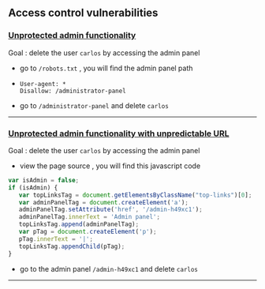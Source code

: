 
## Access control vulnerabilities



### [Unprotected admin functionality](https://portswigger.net/web-security/access-control/lab-unprotected-admin-functionality)

Goal : delete the user `carlos` by accessing the admin panel

- go to `/robots.txt` , you will find the admin panel path

- ```
  User-agent: *
  Disallow: /administrator-panel
  ```

- go to `/administrator-panel` and delete `carlos`



------



### [Unprotected admin functionality with unpredictable URL](https://portswigger.net/web-security/access-control/lab-unprotected-admin-functionality-with-unpredictable-url)

Goal : delete the user `carlos` by accessing the admin panel

- view the page source , you will find this javascript code 

````javascript
var isAdmin = false;
if (isAdmin) {
   var topLinksTag = document.getElementsByClassName("top-links")[0];
   var adminPanelTag = document.createElement('a');
   adminPanelTag.setAttribute('href', '/admin-h49xc1');
   adminPanelTag.innerText = 'Admin panel';
   topLinksTag.append(adminPanelTag);
   var pTag = document.createElement('p');
   pTag.innerText = '|';
   topLinksTag.appendChild(pTag);
}
````

- go to the admin panel `/admin-h49xc1` and delete `carlos`

 

------





